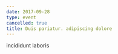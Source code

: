 ```yaml
---
date: 2017-09-28
type: event
cancelled: true
title: Duis pariatur. adipiscing dolore
---
```

incididunt laboris